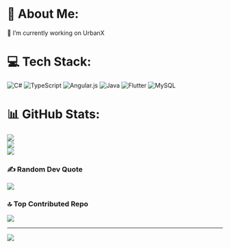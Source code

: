# 💫 About Me:
🔭 I’m currently working on UrbanX


# 💻 Tech Stack:
![C#](https://img.shields.io/badge/c%23-%23239120.svg?style=for-the-badge&logo=c-sharp&logoColor=white) ![TypeScript](https://img.shields.io/badge/typescript-%23007ACC.svg?style=for-the-badge&logo=typescript&logoColor=white) ![Angular.js](https://img.shields.io/badge/angular.js-%23E23237.svg?style=for-the-badge&logo=angularjs&logoColor=white) ![Java](https://img.shields.io/badge/java-%23ED8B00.svg?style=for-the-badge&logo=java&logoColor=white) ![Flutter](https://img.shields.io/badge/Flutter-%2302569B.svg?style=for-the-badge&logo=Flutter&logoColor=white) ![MySQL](https://img.shields.io/badge/mysql-%2300f.svg?style=for-the-badge&logo=mysql&logoColor=white)
# 📊 GitHub Stats:
![](https://github-readme-stats.vercel.app/api?username=tmcytb&theme=dark&hide_border=false&include_all_commits=true&count_private=true)<br/>
![](https://github-readme-streak-stats.herokuapp.com/?user=tmcytb&theme=dark&hide_border=false)<br/>
![](https://github-readme-stats.vercel.app/api/top-langs/?username=tmcytb&theme=dark&hide_border=false&include_all_commits=true&count_private=true&layout=compact)

### ✍️ Random Dev Quote
![](https://quotes-github-readme.vercel.app/api?type=horizontal&theme=dark)

### 🔝 Top Contributed Repo
![](https://github-contributor-stats.vercel.app/api?username=tmcytb&limit=5&theme=tokyonight&combine_all_yearly_contributions=true)

---
[![](https://visitcount.itsvg.in/api?id=tmcytb&icon=5&color=0)](https://visitcount.itsvg.in)

<!-- Proudly created with GPRM ( https://gprm.itsvg.in ) -->
